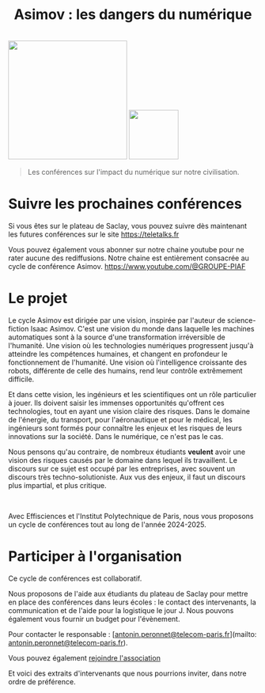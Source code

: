<h1 style="text-align:center">Asimov : les dangers du numérique</h1>

<br>

<img src="logo_asimov.png" class="d-block mx-auto" height="240em"/>
<img src="Logo-IP-Paris-carré-HD.png" class="d-block mx-auto" height="100em"/>

> Les conférences sur l'impact du numérique sur notre civilisation.

# Suivre les prochaines conférences

Si vous êtes sur le plateau de Saclay, vous pouvez suivre dès maintenant les futures conférences sur le site <https://teletalks.fr>

Vous pouvez également vous abonner sur notre chaine youtube pour ne rater aucune des rediffusions. Notre chaine est entièrement consacrée au cycle de conférence Asimov. <https://www.youtube.com/@GROUPE-PIAF>


# Le projet

Le cycle Asimov est dirigée par une vision, inspirée par l'auteur de science-fiction Isaac Asimov.
C'est une vision du monde dans laquelle les machines automatiques sont à la source d'une transformation irréversible de l'humanité. Une vision où les technologies numériques progressent jusqu'à atteindre les compétences humaines, et changent en profondeur le fonctionnement de l'humanité. Une vision où l'intelligence croissante des robots, différente de celle des humains, rend leur contrôle extrêmement difficile.

Et dans cette vision, les ingénieurs et les scientifiques ont un rôle particulier à jouer. Ils doivent saisir les immenses opportunités qu'offrent ces technologies, tout en ayant une vision claire des risques. Dans le domaine de l'énergie, du transport, pour l'aéronautique et pour le médical, les ingénieurs sont formés pour connaître les enjeux et les risques de leurs innovations sur la société. Dans le numérique, ce n'est pas le cas.

Nous pensons qu'au contraire, de nombreux étudiants **veulent** avoir une vision des risques causés par le domaine dans lequel ils travaillent. Le discours sur ce sujet est occupé par les entreprises, avec souvent un discours très techno-solutioniste. Aux vus des enjeux, il faut un discours plus impartial, et plus critique.

&nbsp;

Avec Effisciences et l'Institut Polytechnique de Paris, nous vous proposons un cycle de conférences tout au long de l'année 2024-2025.

# Participer à l'organisation

Ce cycle de conférences est collaboratif.

Nous proposons de l'aide aux étudiants du plateau de Saclay pour mettre en place des conférences dans leurs écoles : le contact des intervenants, la communication et de l'aide pour la logistique le jour J. Nous pouvons également vous fournir un budget pour l'évènement.

Pour contacter le responsable : [antonin.peronnet@telecom-paris.fr](mailto: antonin.peronnet@telecom-paris.fr).

Vous pouvez également [rejoindre l'association](/contact.html)


Et voici des extraits d'intervenants que nous pourrions inviter, dans notre ordre de préférence.
